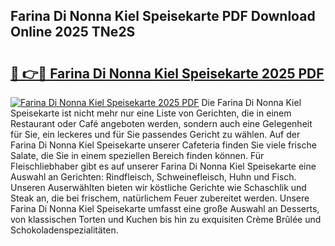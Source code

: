 ## Farina Di Nonna Kiel Speisekarte PDF Download Online 2025 TNe2S

# <h2><a href="http://gccy69m.nevu.top/?p=Farina+Di+Nonna+Kiel+Speisekarte">🔗 👉🔴 Farina Di Nonna Kiel Speisekarte 2025 PDF</a></h2>

[![Farina Di Nonna Kiel Speisekarte 2025 PDF](https://i.imgur.com/dBaPXMq.png)](http://gccy69m.nevu.top/?p=Farina+Di+Nonna+Kiel+Speisekarte)
Die Farina Di Nonna Kiel Speisekarte ist nicht mehr nur eine Liste von Gerichten, die in einem Restaurant oder Café angeboten werden, sondern auch eine Gelegenheit für Sie, ein leckeres und für Sie passendes Gericht zu wählen. Auf der Farina Di Nonna Kiel Speisekarte unserer Cafeteria finden Sie viele frische Salate, die Sie in einem speziellen Bereich finden können. Für Fleischliebhaber gibt es auf unserer Farina Di Nonna Kiel Speisekarte eine Auswahl an Gerichten: Rindfleisch, Schweinefleisch, Huhn und Fisch. Unseren Auserwählten bieten wir köstliche Gerichte wie Schaschlik und Steak an, die bei frischem, natürlichem Feuer zubereitet werden. Unsere Farina Di Nonna Kiel Speisekarte umfasst eine große Auswahl an Desserts, von klassischen Torten und Kuchen bis hin zu exquisiten Crème Brûlée und Schokoladenspezialitäten.
